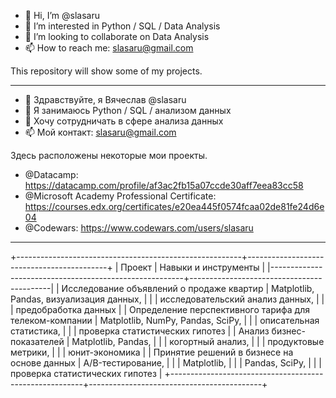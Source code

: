 - 👋 Hi, I’m @slasaru
- 👀 I’m interested in Python / SQL / Data Analysis
- 💞️ I’m looking to collaborate on Data Analysis
- 📫 How to reach me: slasaru@gmail.com

This repository will show some of my projects.

------------------

- 👋 Здравствуйте, я Вячеслав @slasaru
- 👀 Я занимаюсь Python / SQL / анализом данных
- 💞️ Хочу сотрудничать в сфере анализа данных
- 📫 Мой контакт: slasaru@gmail.com

Здесь расположены некоторые мои проекты.

- @Datacamp: https://datacamp.com/profile/af3ac2fb15a07ccde30aff7eea83cc58
- @Microsoft Academy Professional Certificate: https://courses.edx.org/certificates/e20ea445f0574fcaa02de81fe24d6e04
- @Codewars: https://www.codewars.com/users/slasaru

------------------

+--------------------------------------------------------+-------------------------------------------+
| Проект                                                 | Навыки и инструменты                      |
|--------------------------------------------------------+-------------------------------------------|
| Исследование объявлений о продаже квартир              | Matplotlib, Pandas, визуализация данных,  |
|                                                        | исследовательский анализ данных,          |
|                                                        | предобработка данных                      |
| Определение перспективного тарифа для телеком-компании | Matplotlib, NumPy, Pandas, SciPy,         |
|                                                        | описательная статистика,                  |
|                                                        | проверка статистических гипотез           |
| Анализ бизнес-показателей                              | Matplotlib, Pandas,                       |
|                                                        | когортный анализ,                         |
|                                                        | продуктовые метрики,                      |
|                                                        | юнит-экономика                            |
| Принятие решений в бизнесе на основе данных            | A/B-тестирование,                         |
|                                                        | Matplotlib,                               |
|                                                        | Pandas, SciPy,                            |
|                                                        | проверка статистических гипотез           |
+--------------------------------------------------------+-------------------------------------------+
